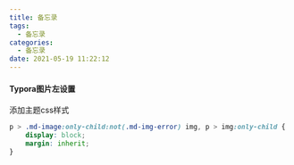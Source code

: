```yaml
---
title: 备忘录
tags:
  - 备忘录
categories:
  - 备忘录
date: 2021-05-19 11:22:12
---
```


#### Typora图片左设置

添加主题css样式

```css
p > .md-image:only-child:not(.md-img-error) img, p > img:only-child {
    display: block;
    margin: inherit;
}
```

